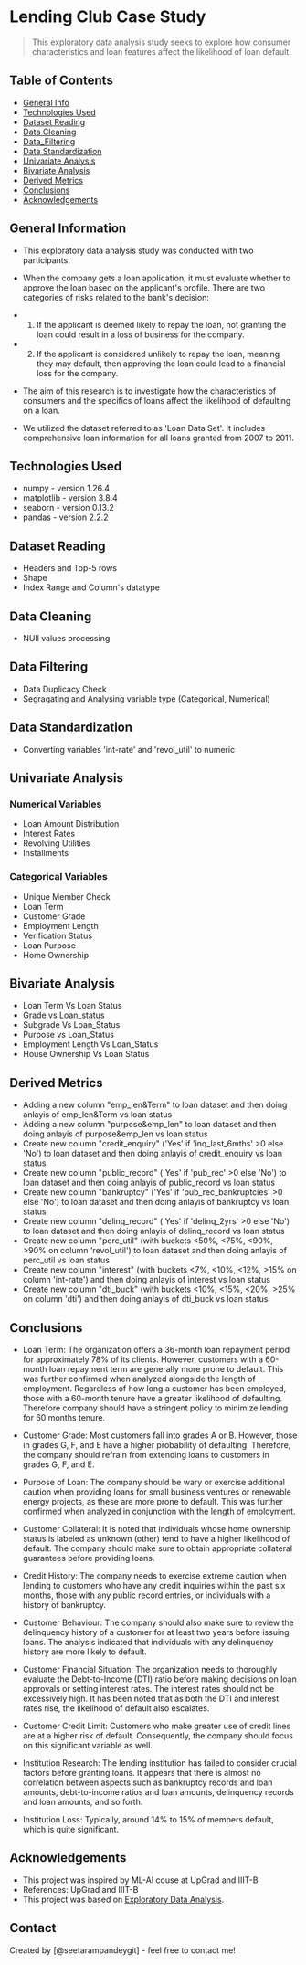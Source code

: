 # Lending Club Case Study
> This exploratory data analysis study seeks to explore how consumer characteristics and loan features affect the likelihood of loan default.


## Table of Contents
* [General Info](#general-information)
* [Technologies Used](#technologies-used)
* [Dataset Reading](#dataset-reading)
* [Data Cleaning](#data-cleaning)
* [Data_Filtering](#data-filtering)
* [Data Standardization](#data-standardization)
* [Univariate Analysis](#univariate-analysis)
* [Bivariate Analysis](#bivariate-analysis)
* [Derived Metrics](#derived-metrics)
* [Conclusions](#conclusions)
* [Acknowledgements](#acknowledgements)

<!-- You can include any other section that is pertinent to your problem -->

## General Information
- This exploratory data analysis study was conducted with two participants.
  
- When the company gets a loan application, it must evaluate whether to approve the loan based on the applicant's profile. There are two categories of risks related to the bank's decision:
- 1. If the applicant is deemed likely to repay the loan, not granting the loan could result in a loss of business for the company.
- 2. If the applicant is considered unlikely to repay the loan, meaning they may default, then approving the loan could lead to a financial loss for the company.
   
- The aim of this research is to investigate how the characteristics of consumers and the specifics of loans affect the likelihood of defaulting on a loan.
  
- We utilized the dataset referred to as 'Loan Data Set'. It includes comprehensive loan information for all loans granted from 2007 to 2011.


## Technologies Used
- numpy - version 1.26.4
- matplotlib - version 3.8.4
- seaborn - version 0.13.2
- pandas - version 2.2.2

## Dataset Reading
- Headers and Top-5 rows
- Shape
- Index Range and Column's datatype

## Data Cleaning
- NUll values processing

## Data Filtering
- Data Duplicacy Check
- Segragating and Analysing variable type (Categorical, Numerical)

## Data Standardization
- Converting variables 'int-rate' and 'revol_util' to numeric

## Univariate Analysis
### Numerical Variables
- Loan Amount Distribution
- Interest Rates
- Revolving Utilities
- Installments
### Categorical Variables
- Unique Member Check
- Loan Term
- Customer Grade
- Employment Length
- Verification Status
- Loan Purpose
- Home Ownership

## Bivariate Analysis
- Loan Term Vs Loan Status
- Grade vs Loan_status
- Subgrade Vs Loan_Status
- Purpose vs Loan_Status
- Employment Length Vs Loan_Status
- House Ownership Vs Loan Status

## Derived Metrics
- Adding a new column "emp_len&Term" to loan dataset and then doing anlayis of emp_len&Term vs loan status
- Adding a new column "purpose&emp_len" to loan dataset and then doing anlayis of purpose&emp_len vs loan status
- Create new column "credit_enquiry" ('Yes' if 'inq_last_6mths' >0 else 'No') to loan dataset and then doing anlayis of credit_enquiry vs loan status
- Create new column "public_record" ('Yes' if 'pub_rec' >0 else 'No') to loan dataset and then doing anlayis of public_record vs loan status
- Create new column "bankruptcy" ('Yes' if 'pub_rec_bankruptcies' >0 else 'No') to loan dataset and then doing anlayis of bankruptcy vs loan status
- Create new column "delinq_record" ('Yes' if 'delinq_2yrs' >0 else 'No') to loan dataset and then doing anlayis of delinq_record vs loan status
- Create new column "perc_util" (with buckets <50%, <75%, <90%, >90% on column 'revol_util') to loan dataset and then doing anlayis of perc_util vs loan status
- Create new column "interest" (with buckets <7%, <10%, <12%, >15% on column 'int-rate') and then doing anlayis of interest vs loan status
- Create new column "dti_buck" (with buckets <10%, <15%, <20%, >25% on column 'dti') and then doing anlayis of dti_buck vs loan status

## Conclusions
- Loan Term: The organization offers a 36-month loan repayment period for approximately 78% of its clients. However, customers with a 60-month loan repayment term are generally more prone to default. This was further confirmed when analyzed alongside the length of employment. Regardless of how long a customer has been employed, those with a 60-month tenure have a greater likelihood of defaulting. Therefore company should have a stringent policy to minimize lending for 60 months tenure.

- Customer Grade: Most customers fall into grades A or B. However, those in grades G, F, and E have a higher probability of defaulting. Therefore, the company should refrain from extending loans to customers in grades G, F, and E.

- Purpose of Loan: The company should be wary or exercise additional caution when providing loans for small business ventures or renewable energy projects, as these are more prone to default. This was further confirmed when analyzed in conjunction with the length of employment.

- Customer Collateral: It is noted that individuals whose home ownership status is labeled as unknown (other) tend to have a higher likelihood of default. The company should make sure to obtain appropriate collateral guarantees before providing loans.

- Credit History: The company needs to exercise extreme caution when lending to customers who have any credit inquiries within the past six months, those with any public record entries, or individuals with a history of bankruptcy.

- Customer Behaviour: The company should also make sure to review the delinquency history of a customer for at least two years before issuing loans. The analysis indicated that individuals with any delinquency history are more likely to default.

- Customer Financial Situation: The organization needs to thoroughly evaluate the Debt-to-Income (DTI) ratio before making decisions on loan approvals or setting interest rates. The interest rates should not be excessively high. It has been noted that as both the DTI and interest rates rise, the likelihood of default also escalates.

- Customer Credit Limit: Customers who make greater use of credit lines are at a higher risk of default. Consequently, the company should focus on this significant variable as well.

- Institution Research: The lending institution has failed to consider crucial factors before granting loans. It appears that there is almost no correlation between aspects such as bankruptcy records and loan amounts, debt-to-income ratios and loan amounts, delinquency records and loan amounts, and so forth.

- Institution Loss: Typically, around 14% to 15% of members default, which is quite significant.


## Acknowledgements

- This project was inspired by ML-AI couse at UpGrad and IIIT-B
- References: UpGrad and IIIT-B
- This project was based on [Exploratory Data Analysis]([https://learn.upgrad.com/course/5811/segment/53276/316330/957989/4783435]).


## Contact
Created by [@seetarampandeygit] - feel free to contact me!
